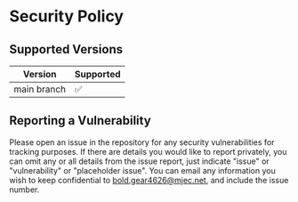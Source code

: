 # Security Policy

## Supported Versions

| Version | Supported          |
| ------- | ------------------ |
| main branch | :white_check_mark: |

## Reporting a Vulnerability

Please open an issue in the repository for any security vulnerabilities for tracking purposes. If there are details you would like to report
privately, you can omit any or all details from the issue report, just indicate "issue" or "vulnerability" or "placeholder issue". You can
email any information you wish to keep confidential to bold.gear4626@mjec.net, and include the issue number.
